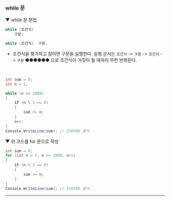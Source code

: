 ### while 문
▼ while 문 문법
```csharp
while (조건식)
    구문;

while (조건식)  구문;
```
- 조건식을 평가하고 참이면 구문을 실행한다. 실행 순서는 `조건식` -> `구문` -> `조건식` -> `구문` ●●●●●● 으로 조건식이 거짓이 될 때까지 무한 반복된다.
<br>

```csharp
int sum = 0;
int n = 1;

while (n <= 1000)
{
    if (n % 2 == 0)
    {
        sum += n;
    }
    n++;
}
Console.WriteLine(sum); // 250500 출력
```
▼ 위 코드를 for 문으로 작성
```csharp
int sum = 0;
for (int n = 1; n <= 1000; n++)
{
    if (n % 2 == 0)
    {
        sum += n;
    }
}
Console.WriteLine(sum); // 250500 출력
```
****
<br>

